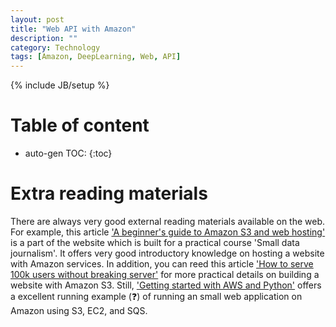 ```yaml
---
layout: post
title: "Web API with Amazon"
description: ""
category: Technology
tags: [Amazon, DeepLearning, Web, API]
---
```

{% include JB/setup %}
<script type="text/javascript"
 src="http://cdn.mathjax.org/mathjax/latest/MathJax.js?config=TeX-AMS-MML_HTMLorMML">
</script>
 
# Table of content
* auto-gen TOC:
{:toc}



# Extra reading materials

There are always very good external reading materials available on the web. For example, this article ['A beginner's guide to Amazon S3 and web hosting'](http://www.smalldatajournalism.com/projects/one-offs/using-amazon-s3/) is a part of the website which is built for a practical course 'Small data journalism'. It offers very good introductory knowledge on hosting a website with Amazon services.
In addition, you can reed this article ['How to serve 100k users without breaking server'](http://blogging.alastair.is/how-i-served-100k-users-without-crashing-and-only-spent-0-32/) for more practical details on building a website with Amazon S3. Still, ['Getting started with AWS and Python'](http://aws.amazon.com/articles/Amazon-EC2/3998) offers a excellent running example (:question:) of running an small web application on Amazon using S3, EC2, and SQS.
